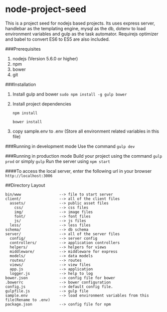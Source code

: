 node-project-seed
===================
This is a project seed for nodejs based projects. Its uses express server, handlebar as the templating engine, mysql as the db, dotenv to load environment variables and gulp as the task automator. Requirejs optimizer and babel to convert ES6 to ES5 are also included.

###Prerequisites
 1. nodejs (Version 5.6.0 or higher)
 2. npm
 3. bower
 4. git

###Installation
1. Install gulp and bower
	`sudo npm install -g gulp bower`
	
2. Install project dependencies

	`npm install`

	`bower install`
	
3. copy sample.env to .env (Store all environment related variables in this file)

###Running in development mode
Use the command `gulp dev`

###Running in production mode
Build your project using the command `gulp prod` or simply `gulp`
Run the server using `npm start`


####To access the local server, enter the following url in your browser
`http://localhost:3006`



##Directory Layout

	bin/www                 --> file to start server
	client/                 --> all of the client files
	  assets/               --> public asset files
	    css/                --> css files
	    img/                --> image files
	    font/               --> font files
	    js/                 --> js files
	  less/                 --> less files
	schema/                 --> db schema
	server/                 --> all of the server files
	  config/               --> server config
	  controllers/          --> application controllers
	  helpers/              --> helpers for views
	  middleware/           --> middleware for express
	  models/               --> data models
	  routes/               --> routes
	  views/                --> view files
	  app.js                --> application
	  logger.js             --> help to log
	bower.json              --> config file for bower
	.bowerrc                --> bower configuration
	config.js               --> default config file. 
	gulpfile.js             --> gulp file
	sample.env              --> load environment variables from this file(Rename to .env)
	package.json            --> config file for npm
	
